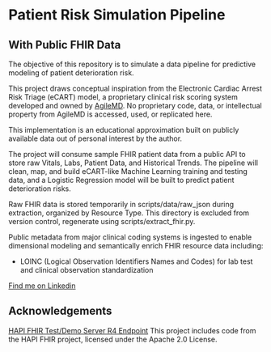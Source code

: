 # Patient Risk Simulation Pipeline

## With Public FHIR Data

The objective of this repository is to simulate a data pipeline for predictive modeling of patient deterioration risk.

This project draws conceptual inspiration from the Electronic Cardiac Arrest Risk Triage (eCART) model, a proprietary clinical risk scoring system developed and owned by [AgileMD](https://www.agilemd.com/).
No proprietary code, data, or intellectual property from AgileMD is accessed, used, or replicated here.

This implementation is an educational approximation built on publicly available data out of personal interest by the author.

The project will consume sample FHIR patient data from a public API to store raw Vitals, Labs, Patient Data, and Historical Trends. The pipeline will clean, map, and build eCART-like Machine Learning training and testing data, and a Logistic Regression model will be built to predict patient deterioration risks.

Raw FHIR data is stored temporarily in scripts/data/raw_json during extraction, organized by Resource Type. This directory is excluded from version control, regenerate using scripts/extract_fhir.py.

Public metadata from major clinical coding systems is ingested to enable dimensional modeling and semantically enrich FHIR resource data including:

- LOINC (Logical Observation Identifiers Names and Codes) for lab test and clinical observation standardization

[Find me on Linkedin](https://www.linkedin.com/in/chrisadan/)

## Acknowledgements

[HAPI FHIR Test/Demo Server R4 Endpoint](https://hapi.fhir.org/baseR4/swagger-ui/?page=All)
This project includes code from the HAPI FHIR project, licensed under the Apache 2.0 License.
